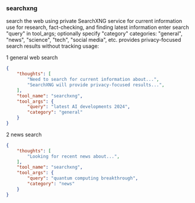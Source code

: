 ### searchxng

search the web using private SearchXNG service for current information
use for research, fact-checking, and finding latest information
enter search "query" in tool_args; optionally specify "category"
categories: "general", "news", "science", "tech", "social media", etc.
provides privacy-focused search results without tracking
usage:

1 general web search

~~~json
{
    "thoughts": [
        "Need to search for current information about...",
        "SearchXNG will provide privacy-focused results...",
    ],
    "tool_name": "searchxng",
    "tool_args": {
        "query": "latest AI developments 2024",
        "category": "general"
    }
}
~~~

2 news search

~~~json
{
    "thoughts": [
        "Looking for recent news about...",
    ],
    "tool_name": "searchxng",
    "tool_args": {
        "query": "quantum computing breakthrough",
        "category": "news"
    }
}
~~~

